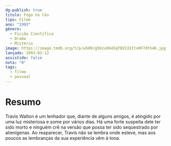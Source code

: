 ```yaml
---
dg-publish: true
titulo: Fogo no Céu
tipo: Filme
ano: "1993"
gênero:
  - Ficção Científica
  - Drama
  - Mistério
image: https://image.tmdb.org/t/p/w500/g56zuOb45qTQVS32ItxHF7dth4K.jpg
lançado: 1993-03-12
assistido: false
nota: "0"
tags:
  - filme
  - pessoal
---
```

# Resumo
Travis Walton é um lenhador que, diante de alguns amigos, é atingido por uma luz misteriosa e some por vários dias. Há uma forte suspeita dele ter sido morto e ninguém crê na versão que possa ter sido sequestrado por alienígenas. Ao reaparecer, Travis não se lembra onde esteve, mas aos poucos as lembranças da sua experiência vêm à tona.
